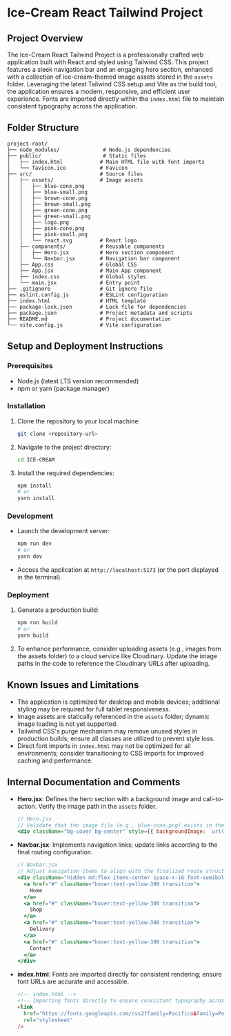 # Ice-Cream React Tailwind Project

## Project Overview

The Ice-Cream React Tailwind Project is a professionally crafted web application built with React and styled using Tailwind CSS. This project features a sleek navigation bar and an engaging hero section, enhanced with a collection of ice-cream-themed image assets stored in the `assets` folder. Leveraging the latest Tailwind CSS setup and Vite as the build tool, the application ensures a modern, responsive, and efficient user experience. Fonts are imported directly within the `index.html` file to maintain consistent typography across the application.

## Folder Structure

```
project-root/
├── node_modules/              # Node.js dependencies
├── public/                    # Static files
│   ├── index.html            # Main HTML file with font imports
│   └── favicon.ico           # Favicon
├── src/                      # Source files
│   ├── assets/               # Image assets
│   │   ├── blue-cone.png
│   │   ├── blue-small.png
│   │   ├── brown-cone.png
│   │   ├── brown-small.png
│   │   ├── green-cone.png
│   │   ├── green-small.png
│   │   ├── logo.png
│   │   ├── pink-cone.png
│   │   ├── pink-small.png
│   │   └── react.svg         # React logo
│   ├── components/           # Reusable components
│   │   ├── Hero.jsx          # Hero section component
│   │   └── Navbar.jsx        # Navigation bar component
│   ├── App.css               # Global CSS
│   ├── App.jsx               # Main App component
│   ├── index.css             # Global styles
│   └── main.jsx              # Entry point
├── .gitignore                # Git ignore file
├── eslint.config.js          # ESLint configuration
├── index.html                # HTML template
├── package-lock.json         # Lock file for dependencies
├── package.json              # Project metadata and scripts
├── README.md                 # Project documentation
└── vite.config.js            # Vite configuration
```

## Setup and Deployment Instructions

### Prerequisites

- Node.js (latest LTS version recommended)
- npm or yarn (package manager)

### Installation

1. Clone the repository to your local machine:
   ```bash
   git clone <repository-url>
   ```
2. Navigate to the project directory:
   ```bash
   cd ICE-CREAM
   ```
3. Install the required dependencies:
   ```bash
   npm install
   # or
   yarn install
   ```

### Development

- Launch the development server:
  ```bash
  npm run dev
  # or
  yarn dev
  ```
- Access the application at `http://localhost:5173` (or the port displayed in the terminal).

### Deployment

1. Generate a production build:
   ```bash
   npm run build
   # or
   yarn build
   ```
2. To enhance performance, consider uploading assets (e.g., images from the assets folder) to a cloud service like Cloudinary. Update the image paths in the code to reference the Cloudinary URLs after uploading.

## Known Issues and Limitations

- The application is optimized for desktop and mobile devices; additional styling may be required for full tablet responsiveness.
- Image assets are statically referenced in the `assets` folder; dynamic image loading is not yet supported.
- Tailwind CSS's purge mechanism may remove unused styles in production builds; ensure all classes are utilized to prevent style loss.
- Direct font imports in `index.html` may not be optimized for all environments; consider transitioning to CSS imports for improved caching and performance.

## Internal Documentation and Comments

- **Hero.jsx**: Defines the hero section with a background image and call-to-action. Verify the image path in the `assets` folder.
  ```jsx
  // Hero.jsx
  // Validate that the image file (e.g., blue-cone.png) exists in the assets directory
  <div className="bg-cover bg-center" style={{ backgroundImage: `url(${process.env.PUBLIC_URL}/assets/blue-cone.png)` }}>
  ```
- **Navbar.jsx**: Implements navigation links; update links according to the final routing configuration.
  ```jsx
  // Navbar.jsx
  // Adjust navigation items to align with the finalized route structure
  <div className="hidden md:flex items-center space-x-16 font-semibold text-white">
    <a href="#" className="hover:text-yellow-300 transition">
      Home
    </a>
    <a href="#" className="hover:text-yellow-300 transition">
      Shop
    </a>
    <a href="#" className="hover:text-yellow-300 transition">
      Delivery
    </a>
    <a href="#" className="hover:text-yellow-300 transition">
      Contact
    </a>
  </div>
  ```
- **index.html**: Fonts are imported directly for consistent rendering; ensure font URLs are accurate and accessible.
  ```html
  <!-- index.html -->
  <!-- Importing fonts directly to ensure consistent typography across the application -->
  <link
    href="https://fonts.googleapis.com/css2?family=Pacifico&family=Poppins:wght@400;700&display=swap"
    rel="stylesheet"
  />
  ```
